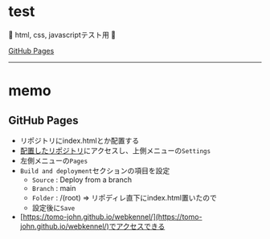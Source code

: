 # test

:dog: html, css, javascriptテスト用 :dog:

[GitHub Pages](https://tomo-john.github.io/webkennel/index.html)

---

# memo

## GitHub Pages

- リポジトリにindex.htmlとか配置する
- [配置したリポジトリ](https://github.com/tomo-john/webkennel)にアクセスし、上側メニューの`Settings`
- 左側メニューの`Pages`
- `Build and deployment`セクションの項目を設定
  - `Source` : Deploy from a branch
  - `Branch` : main
  - `Folder` : /(root) => リポディレ直下にindex.html置いたので
  - 設定後に`Save`
- [https://tomo-john.github.io/webkennel/](https://tomo-john.github.io/webkennel/)でアクセスできる

